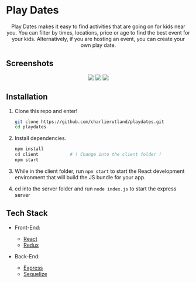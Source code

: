 
# Play Dates


<p align="center">
Play Dates makes it easy to find activities that are going on for kids near you.  You can filter by times, locations, price or age to find the best event for your kids. Alternatively, if you are hosting an event, you can create your own play date.
</p>

## Screenshots

<p align="center">
  <img src= "https://res.cloudinary.com/cjrrcrosr/image/upload/v1544297572/Screenshot_2018-12-08_at_20.11.45.png"/>
  
  <img src= "https://res.cloudinary.com/cjrrcrosr/image/upload/v1544297571/Screenshot_2018-12-08_at_20.12.17.png"/>
  
  <img src= "https://res.cloudinary.com/cjrrcrosr/image/upload/c_scale,w_300/v1544297570/Screenshot_2018-12-08_at_20.23.09.png"/>
</p>


## Installation

1. Clone this repo and enter!

   ```bash
   git clone https://github.com/charlierutland/playdates.git
   cd playdates
   ```

2. Install dependencies.

   ```bash
   npm install
   cd client			# ! Change into the client folder !
   npm start
   ```

3. While in the client folder, run ````npm start```` to start the React development environment that will build the JS bundle for your app.

4. cd into the server folder and run ````node index.js```` to start the express server


## Tech Stack

* Front-End:
  * [React](https://reactjs.org/) 
  * [Redux](https://redux.js.org/)
  
* Back-End:
  * [Express](https://expressjs.com/) 
  * [Sequelize](https://expressjs.com/) 
  
